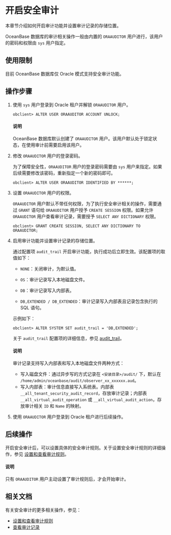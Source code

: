 # 开启安全审计

本章节介绍如何开启审计功能并设置审计记录的存储位置。

OceanBase 数据库的审计相关操作一般由内置的 `ORAAUDITOR` 用户进行，该用户的密码和权限由 `sys` 用户指定。

## 使用限制

目前 OceanBase 数据库仅 Oracle 模式支持安全审计功能。

## 操作步骤

1. 使用 `sys` 用户登录到 Oracle 租户并解锁 `ORAAUDITOR` 用户。

   ```shell
   obclient> ALTER USER ORAAUDITOR ACCOUNT UNLOCK;
   ```

   <main id="notice" type='explain'>
      <h4>说明</h4>
      <p>OceanBase 数据库默认创建了 <code>ORAAUDITOR</code> 用户。该用户默认处于锁定状态，在使用审计前需要启用该用户。</p>
   </main>

2. 修改 `ORAAUDITOR` 用户的登录密码。

   为了保障安全性，`ORAAUDITOR` 用户的登录密码需要由 `sys` 用户来指定。如果后续需要修改该密码，重新指定一个新的密码即可。

   ```shell
   obclient> ALTER USER ORAAUDITOR IDENTIFIED BY ******;
   ```

3. 设置 `ORAAUDITOR` 用户的权限。

   `ORAAUDITOR` 用户默认不带任何权限，为了执行安全审计相关的操作，需要通过 `GRANT` 语句给 `ORAAUDITOR` 用户授予 `CREATE SESSION` 权限。如果允许 `ORAAUDITOR` 用户查看审计记录，需要授予 `SELECT ANY DICTIONARY` 权限。

   ```shell
   obclient> GRANT CREATE SESSION, SELECT ANY DICTIONARY TO ORAAUDITOR;
   ```

4. 启用审计功能并设置审计记录的存储位置。

   通过配置项 `audit_trail` 开启审计功能，执行成功后立即生效。该配置项的取值如下：

   * `NONE`：关闭审计，为默认值。

   * `OS`：审计记录写入本地磁盘文件。

   * `DB`：审计记录写入内部表。

   * `DB,EXTENDED / DB_EXTENDED`：审计记录写入内部表且记录包含执行的 SQL 语句。

   示例如下：

   ```shell
   obclient> ALTER SYSTEM SET audit_trail = 'DB,EXTENDED';
   ```

   关于 `audit_trail` 配置项的详细信息，参见 [audit_trail](../../../7.reference/5.system-reference/1.system-configuration-items/4.tenant-level-configuration-items/2.audit_trail.md)。

   <main id="notice" type='explain'>
      <h4>说明</h4>
      <p>审计记录支持写入内部表和写入本地磁盘文件两种方式：</p>
      <ul>
      <li>写入磁盘文件：通过异步写的方式记录在 <code><安装目录>/audit/</code> 下，默认在 <code>/home/admin/oceanbase/audit/observer_xx_xxxxxx.aud</code>。</li>
      <li>写入内部表：审计信息直接写入系统表。内部表 <code>__all_tenant_security_audit_record</code>，存放审计记录；内部表 <code>__all_virtual_audit_operation</code> 或 <code>__all_virtual_audit_action</code>，存放审计相关 <code>ID</code> 和 <code>Name</code> 的映射。</li>
      </ul>
   </main>

5. 使用 `ORAAUDITOR` 用户登录到 Oracle 租户进行后续操作。

## 后续操作

开启安全审计后，可以设置具体的安全审计规则。关于设置安全审计规则的详细操作，参见 [设置和查看审计规则](3.set-up-and-view-audit-rules.md)。

   <main id="notice" type='explain'>
      <h4>说明</h4>
      <p>只有 <code>ORAAUDITOR</code> 用户主动设置了审计规则后，才会开始审计。</p>
   </main>

## 相关文档

有关安全审计的更多相关操作，参见：

* [设置和查看审计规则](3.set-up-and-view-audit-rules.md)
* [查看审计记录](5.audit-records.md)
